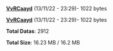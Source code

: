 [**VvRCaayd**](/data/VvRCaayd.txt) (13/11/22 - 23:29)- 1022 bytes

[**VvRCaayd**](/data/VvRCaayd.txt) (13/11/22 - 23:29)- 1022 bytes

**Total Datas**: 2912

**Total Size**: 16.23 MB / 16.2 MB